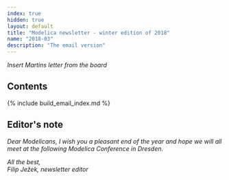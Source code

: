 ```yaml
---
index: true
hidden: true
layout: default
title: "Modelica newsletter - winter edition of 2018"
name: "2018-03"
description: "The email version"
---
```

*Insert Martins letter from the board*

## Contents

{% include build_email_index.md %}

## Editor's note
*Dear Modelicans, I wish you a pleasant end of the year and hope we will all meet at the following Modelica Conference in Dresden.*

*All the best,    
Filip Ježek, newsletter editor*
